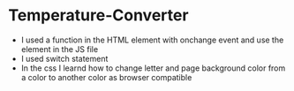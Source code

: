 # Temperature-Converter

* I used a function in the HTML element with onchange event and use the element in the JS file
* I used switch statement 
* In the css I learnd how to change letter and page background color from a color to another color as browser compatible
